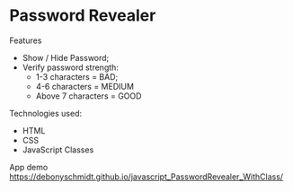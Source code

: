 # Password Revealer

Features
* Show / Hide Password;
* Verify password strength:
    * 1-3 characters = BAD;
    * 4-6 characters = MEDIUM
    * Above 7 characters = GOOD

Technologies used:
* HTML
* CSS
* JavaScript Classes

App demo
https://debonyschmidt.github.io/javascript_PasswordRevealer_WithClass/
